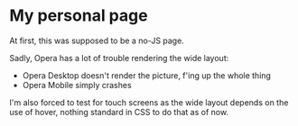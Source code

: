 # My personal page

At first, this was supposed to be a no-JS page.

Sadly, Opera has a lot of trouble rendering the wide layout:
 * Opera Desktop doesn't render the picture, f'ing up the whole thing
 * Opera Mobile simply crashes

I'm also forced to test for touch screens as the wide layout depends on the use
of hover, nothing standard in CSS to do that as of now.
